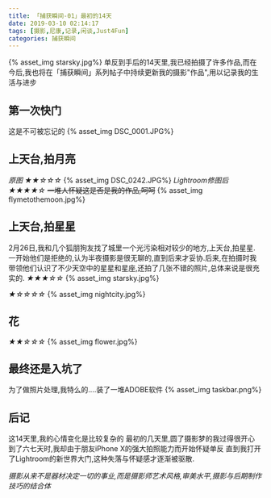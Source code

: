 ```yaml
---
title: 「捕获瞬间-01」最初的14天
date: 2019-03-10 02:14:17
tags: [摄影,尼康,记录,闲谈,Just4Fun]
categories: 捕获瞬间
---
```

{% asset_img starsky.jpg%}
单反到手后的14天里,我已经拍摄了许多作品,而在今后,我也将在「捕获瞬间」系列帖子中持续更新我的摄影"作品",用以记录我的生活与进步
<!-- more -->
## 第一次快门
这是不可被忘记的
{% asset_img DSC_0001.JPG%}

## 上天台,拍月亮
*原图 ★★☆☆☆*
{% asset_img DSC_0242.JPG%}
*Lightroom修图后 ★★★★☆*
~~一堆人怀疑这是否是我的作品,呵呵~~
{% asset_img flymetothemoon.jpg%}

## 上天台,拍星星
2月26日,我和几个狐朋狗友找了城里一个光污染相对较少的地方,上天台,拍星星.
一开始他们是拒绝的,认为半夜摄影是很无聊的,直到后来才妥协.后来,在拍摄时我带领他们认识了不少天空中的星星和星座,还拍了几张不错的照片,总体来说是很充实的.
*★★★☆☆*
{% asset_img starsky.jpg%}

*★☆☆☆☆*
{% asset_img nightcity.jpg%}

## 花
*★★☆☆☆*
{% asset_img flower.jpg%}

## 最终还是入坑了
为了做照片处理,我特么的....装了一堆ADOBE软件
{% asset_img taskbar.png%}

## 后记
这14天里,我的心情变化是比较复杂的
最初的几天里,圆了摄影梦的我过得很开心
到了六七天时,我却由于朋友iPhone X的强大拍照能力而开始怀疑单反
直到我打开了Lightroom的新世界大门,这种失落与怀疑感才逐渐被驱散.

*摄影从来不是器材决定一切的事业,而是摄影师艺术风格,审美水平,摄影与后期制作技巧的结合体*
